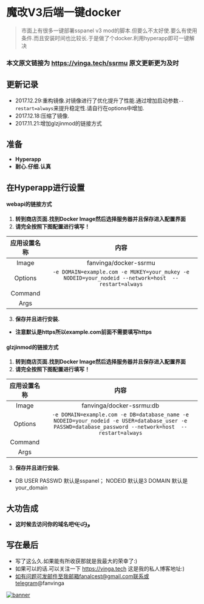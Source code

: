 # 魔改V3后端一键docker


> 市面上有很多一键部署sspanel v3 mod的脚本.但要么不太好使.要么有使用条件.而且安装时间也比较长.于是做了个docker.利用hyperapp即可一键解决

### 本文原文链接为 https://vinga.tech/ssrmu 原文更新更为及时

## 更新记录

- 2017.12.29:重构镜像.对镜像进行了优化提升了性能.通过增加启动参数`--restart=always`来提升稳定性.请自行在options中增加.
- 2017.12.18:压缩了镜像.
- 2017.11.21:增加glzjinmod的链接方式

## 准备

* **Hyperapp**
* **耐心.仔细.认真**


## 在Hyperapp进行设置

#### webapi的链接方式
1. **转到商店页面.找到Docker Image然后选择服务器并且保存进入配置界面**
2. **请完全按照下图配置进行填写！**

|    应用设置名称     |          内容          |
| :-----------: | :------------------: |
|     Image     | fanvinga/docker-ssrmu |
|    Options    |   `-e DOMAIN=example.com -e MUKEY=your_mukey -e NODEID=your_nodeid --network=host  --restart=always` |
|    Command    |                      |
|     Args      |                      |

3. **保存并且进行安装.**
* **注意默认是https所以example.com前面不需要填写https**


#### glzjinmod的链接方式
1. **转到商店页面.找到Docker Image然后选择服务器并且保存进入配置界面**
2. **请完全按照下图配置进行填写！**

|    应用设置名称     |          内容          |
| :-----------: | :------------------: |
|     Image     | fanvinga/docker-ssrmu:db |
|    Options    |   `-e DOMAIN=example.com -e DB=database_name -e NODEID=your_nodeid -e USER=database_user -e PASSWD=database_password --network=host  --restart=always` |
|    Command    |                      |
|     Args      |                      |

3. **保存并且进行安装.**
* DB USER PASSWD 默认是sspanel；
  NODEID 默认是3
  DOMAIN 默认是your_domain

## 大功告成

* **这时候去访问你的域名吧٩(˃̶͈̀௰˂̶͈́)و**

## 写在最后

* 写了这么久.如果能有所收获那就是我最大的荣幸了:)
* 如果可以的话.可以关注一下 https://vinga.tech 这是我的私人博客地址:)
* 如有问题可发邮件至我邮箱fanalcest@gmail.com联系或telegram@fanvinga

<a href="https://vinga.tech"><img src="https://d.unlimit.fun/design/banner.png" alt="banner" target="_blank"></a>
